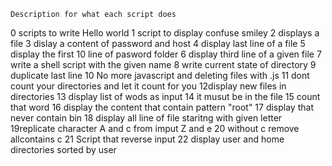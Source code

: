  	Description for what each script does
0 scripts to write Hello world 
1 script to display confuse smiley 
2 displays a file 
3 dislay a content of password and host
4 display last line of a file 
5 display the first 10 line of pasword folder
6 display third line of a given file
7 write a shell script with the given name
8 write current state of directory 
9 duplicate last line
10 No more javascript and deleting files with .js
11 dont count your directories and let it count for you
12display new files in directories
13 display list of wods as input
14 it musut be in the file
15 count that word
16 display the content that contain pattern "root"
17 display that never contain bin 
18 display all line of file staritng with given letter
19replicate character A and c from imput Z and e
20 without c remove allcontains c
21 Script that reverse input 
22 display user and home directories sorted by user 
